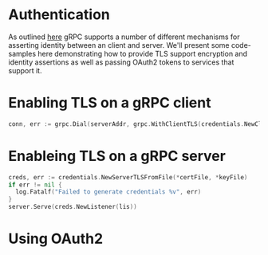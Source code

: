 # Authentication

As outlined <a href="https://github.com/grpc/grpc-common/blob/master/grpc-auth-support.md">here</a> gRPC supports a number of different mechanisms for asserting identity between an client and server. We'll present some code-samples here demonstrating how to provide TLS support encryption and identity assertions as well as passing OAuth2 tokens to services that support it.

# Enabling TLS on a gRPC client

```Go
conn, err := grpc.Dial(serverAddr, grpc.WithClientTLS(credentials.NewClientTLSFromCert(nil, ""))
```

# Enableing TLS on a gRPC server

```Go
creds, err := credentials.NewServerTLSFromFile(*certFile, *keyFile)
if err != nil {
  log.Fatalf("Failed to generate credentials %v", err)
}
server.Serve(creds.NewListener(lis))
```

# Using OAuth2


